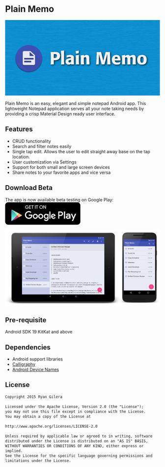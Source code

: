 # Plain Memo
![Banner](https://raw.githubusercontent.com/Daytron/plain-memo/develop/Images/Banner.png?token=AGk1Wu8ag4i1o2kZ_lH99bnJw3AnSl9jks5WTxJFwA%3D%3D)



Plain Memo is an easy, elegant and simple notepad Android app. This lightweight Notepad application serves all your note taking needs by providing a crisp Material Design ready user interface.


Features
-------- 
- CRUD functionality
- Search and filter notes easily
- Single tap edit. Allows the user to edit straight away base on the tap location.
- User customization via Settings
- Support for both small and large screen devices
- Share notes to your favorite apps and vice versa


Download Beta
-------------

The app is now available beta testing on Google Play:
[![Google Play link](https://raw.githubusercontent.com/Daytron/plain-memo/develop/Images/google-play-badge.png?token=AGk1Wj--crPga9u3OkOf2W8UnpKAinSDks5WUHbVwA%3D%3D)](https://play.google.com/apps/testing/com.github.daytron.plain_memo.beta)


![Screenshot](https://raw.githubusercontent.com/Daytron/plain-memo/develop/Images/ScreenshotGithub.png?token=AGk1WpDWsZRapgpcT2m4Y-ZHY-ra3Y7Lks5WTxJ3wA%3D%3D)



Pre-requisite
--------------

Android SDK 19 KitKat and above



Dependencies
------------

- Android support libraries
- [Calligraphy][1]
- [Android Device Names][2]



License
-------

    Copyright 2015 Ryan Gilera
    
    Licensed under the Apache License, Version 2.0 (the "License");
    you may not use this file except in compliance with the License.
    You may obtain a copy of the License at
    
    http://www.apache.org/licenses/LICENSE-2.0
    
    Unless required by applicable law or agreed to in writing, software
    distributed under the License is distributed on an "AS IS" BASIS,
    WITHOUT WARRANTIES OR CONDITIONS OF ANY KIND, either express or implied.
    See the License for the specific language governing permissions and
    limitations under the License.
    
    
    
    
[1]: https://github.com/chrisjenx/Calligraphy
[2]: https://github.com/jaredrummler/AndroidDeviceNames